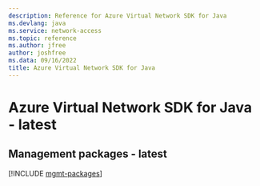 ```yaml
---
description: Reference for Azure Virtual Network SDK for Java
ms.devlang: java
ms.service: network-access
ms.topic: reference
ms.author: jfree
author: joshfree
ms.data: 09/16/2022
title: Azure Virtual Network SDK for Java
---
```

# Azure Virtual Network SDK for Java - latest

## Management packages - latest
[!INCLUDE [mgmt-packages](virtual-network-mgmt-index.md)]